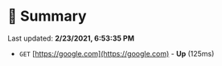 # 📖 Summary
Last updated: **2/23/2021, 6:53:35 PM**

- `GET` [https://google.com](https://google.com) - **Up** (125ms)
